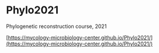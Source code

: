 # Phylo2021
Phylogenetic reconstruction course, 2021 

[https://mycology-microbiology-center.github.io/Phylo2021/](https://mycology-microbiology-center.github.io/Phylo2021/)
